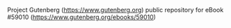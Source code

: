 Project Gutenberg (https://www.gutenberg.org) public repository for
eBook #59010 (https://www.gutenberg.org/ebooks/59010)
